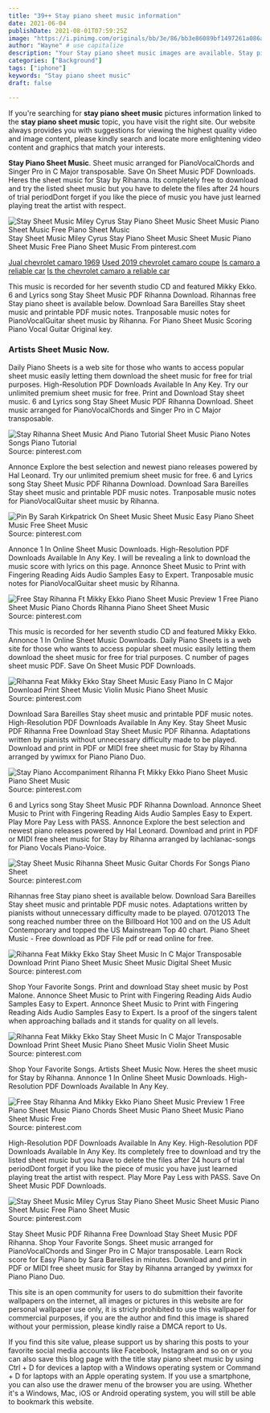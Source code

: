 ```yaml
---
title: "39++ Stay piano sheet music information"
date: 2021-06-04
publishDate: 2021-08-01T07:59:25Z
image: "https://i.pinimg.com/originals/bb/3e/86/bb3e86089bf1497261a086a8af4720bb.jpg"
author: "Wayne" # use capitalize
description: "Your Stay piano sheet music images are available. Stay piano sheet music are a topic that is being searched for and liked by netizens now. You can Download the Stay piano sheet music files here. Get all free photos and vectors."
categories: ["Background"]
tags: ["iphone"]
keywords: "Stay piano sheet music"
draft: false

---
```


If you're searching for **stay piano sheet music** pictures information linked to the **stay piano sheet music** topic, you have visit the right  site.  Our website always  provides you with  suggestions  for viewing  the highest  quality video and image  content, please kindly search and locate more enlightening video content and graphics  that match your interests.

**Stay Piano Sheet Music**. Sheet music arranged for PianoVocalChords and Singer Pro in C Major transposable. Save On Sheet Music PDF Downloads. Heres the sheet music for Stay by Rihanna. Its completely free to download and try the listed sheet music but you have to delete the files after 24 hours of trial periodDont forget if you like the piece of music you have just learned playing treat the artist with respect.

![Stay Sheet Music Miley Cyrus Stay Piano Sheet Music Sheet Music Piano Sheet Music Free Piano Sheet Music](https://i.pinimg.com/originals/bb/3e/86/bb3e86089bf1497261a086a8af4720bb.jpg "Stay Sheet Music Miley Cyrus Stay Piano Sheet Music Sheet Music Piano Sheet Music Free Piano Sheet Music")
Stay Sheet Music Miley Cyrus Stay Piano Sheet Music Sheet Music Piano Sheet Music Free Piano Sheet Music From pinterest.com

[Jual chevrolet camaro 1969](/jual-chevrolet-camaro-1969/)
[Used 2019 chevrolet camaro coupe](/used-2019-chevrolet-camaro-coupe/)
[Is camaro a reliable car](/is-camaro-a-reliable-car/)
[Is the chevrolet camaro a reliable car](/is-the-chevrolet-camaro-a-reliable-car/)

This music is recorded for her seventh studio CD and featured Mikky Ekko. 6 and Lyrics song Stay Sheet Music PDF Rihanna Download. Rihannas free Stay piano sheet is available below. Download Sara Bareilles Stay sheet music and printable PDF music notes. Tranposable music notes for PianoVocalGuitar sheet music by Rihanna. For Piano Sheet Music Scoring Piano Vocal Guitar Original key.

### Artists Sheet Music Now.

Daily Piano Sheets is a web site for those who wants to access popular sheet music easily letting them download the sheet music for free for trial purposes. High-Resolution PDF Downloads Available In Any Key. Try our unlimited premium sheet music for free. Print and Download Stay sheet music. 6 and Lyrics song Stay Sheet Music PDF Rihanna Download. Sheet music arranged for PianoVocalChords and Singer Pro in C Major transposable.


![Stay Rihanna Sheet Music And Piano Tutorial Sheet Music Piano Notes Songs Piano Tutorial](https://i.pinimg.com/originals/77/01/96/77019654b6d8626c26e99053b3730b2f.png "Stay Rihanna Sheet Music And Piano Tutorial Sheet Music Piano Notes Songs Piano Tutorial")
Source: pinterest.com

Annonce Explore the best selection and newest piano releases powered by Hal Leonard. Try our unlimited premium sheet music for free. 6 and Lyrics song Stay Sheet Music PDF Rihanna Download. Download Sara Bareilles Stay sheet music and printable PDF music notes. Tranposable music notes for PianoVocalGuitar sheet music by Rihanna.

![Pin By Sarah Kirkpatrick On Sheet Music Sheet Music Easy Piano Sheet Music Free Sheet Music](https://i.pinimg.com/originals/c4/3b/72/c43b72283549f973fa0eddb0e8812e5b.jpg "Pin By Sarah Kirkpatrick On Sheet Music Sheet Music Easy Piano Sheet Music Free Sheet Music")
Source: pinterest.com

Annonce 1 In Online Sheet Music Downloads. High-Resolution PDF Downloads Available In Any Key. I will be revealing a link to download the music score with lyrics on this page. Annonce Sheet Music to Print with Fingering Reading Aids Audio Samples Easy to Expert. Tranposable music notes for PianoVocalGuitar sheet music by Rihanna.

![Free Stay Rihanna Ft Mikky Ekko Piano Sheet Music Preview 1 Free Piano Sheet Music Piano Chords Rihanna Piano Sheet Sheet Music](https://i.pinimg.com/originals/e1/55/8d/e1558d34d38f2faeae7ddb9c20c21021.png "Free Stay Rihanna Ft Mikky Ekko Piano Sheet Music Preview 1 Free Piano Sheet Music Piano Chords Rihanna Piano Sheet Sheet Music")
Source: pinterest.com

This music is recorded for her seventh studio CD and featured Mikky Ekko. Annonce 1 In Online Sheet Music Downloads. Daily Piano Sheets is a web site for those who wants to access popular sheet music easily letting them download the sheet music for free for trial purposes. C number of pages sheet music PDF. Save On Sheet Music PDF Downloads.

![Rihanna Feat Mikky Ekko Stay Sheet Music Easy Piano In C Major Download Print Sheet Music Violin Music Piano Sheet Music](https://i.pinimg.com/originals/63/1d/74/631d74c9cd740b113c9e114672e4796d.gif "Rihanna Feat Mikky Ekko Stay Sheet Music Easy Piano In C Major Download Print Sheet Music Violin Music Piano Sheet Music")
Source: pinterest.com

Download Sara Bareilles Stay sheet music and printable PDF music notes. High-Resolution PDF Downloads Available In Any Key. Stay Sheet Music PDF Rihanna Free Download Stay Sheet Music PDF Rihanna. Adaptations written by pianists without unnecessary difficulty made to be played. Download and print in PDF or MIDI free sheet music for Stay by Rihanna arranged by ywimxx for Piano Piano Duo.

![Stay Piano Accompaniment Rihanna Ft Mikky Ekko Piano Sheet Music Piano Sheet Music](https://i.pinimg.com/originals/7a/02/e7/7a02e74e9d47503c3c3529030379a414.jpg "Stay Piano Accompaniment Rihanna Ft Mikky Ekko Piano Sheet Music Piano Sheet Music")
Source: pinterest.com

6 and Lyrics song Stay Sheet Music PDF Rihanna Download. Annonce Sheet Music to Print with Fingering Reading Aids Audio Samples Easy to Expert. Play More Pay Less with PASS. Annonce Explore the best selection and newest piano releases powered by Hal Leonard. Download and print in PDF or MIDI free sheet music for Stay by Rihanna arranged by lachlanac-songs for Piano Vocals Piano-Voice.

![Stay Sheet Music Rihanna Sheet Music Guitar Chords For Songs Piano Sheet](https://i.pinimg.com/736x/67/a2/c0/67a2c07a5b66d4130117ffb280007c45.jpg "Stay Sheet Music Rihanna Sheet Music Guitar Chords For Songs Piano Sheet")
Source: pinterest.com

Rihannas free Stay piano sheet is available below. Download Sara Bareilles Stay sheet music and printable PDF music notes. Adaptations written by pianists without unnecessary difficulty made to be played. 07012013 The song reached number three on the Billboard Hot 100 and on the US Adult Contemporary and topped the US Mainstream Top 40 chart. Piano Sheet Music - Free download as PDF File pdf or read online for free.

![Rihanna Feat Mikky Ekko Stay Sheet Music In C Major Transposable Download Print Piano Sheet Music Sheet Music Digital Sheet Music](https://i.pinimg.com/originals/7b/a1/71/7ba171b228fa1be8f32a45a9ac4e6722.gif "Rihanna Feat Mikky Ekko Stay Sheet Music In C Major Transposable Download Print Piano Sheet Music Sheet Music Digital Sheet Music")
Source: pinterest.com

Shop Your Favorite Songs. Print and download Stay sheet music by Post Malone. Annonce Sheet Music to Print with Fingering Reading Aids Audio Samples Easy to Expert. Annonce Sheet Music to Print with Fingering Reading Aids Audio Samples Easy to Expert. Is a proof of the singers talent when approaching ballads and it stands for quality on all levels.

![Rihanna Feat Mikky Ekko Stay Sheet Music In C Major Transposable Download Print Sheet Music Piano Sheet Music Violin Sheet Music](https://i.pinimg.com/originals/19/37/3b/19373bd14c19f425cf90e32fb07f78c2.gif "Rihanna Feat Mikky Ekko Stay Sheet Music In C Major Transposable Download Print Sheet Music Piano Sheet Music Violin Sheet Music")
Source: pinterest.com

Shop Your Favorite Songs. Artists Sheet Music Now. Heres the sheet music for Stay by Rihanna. Annonce 1 In Online Sheet Music Downloads. High-Resolution PDF Downloads Available In Any Key.

![Free Stay Rihanna And Mikky Ekko Piano Sheet Music Preview 1 Free Piano Sheet Music Piano Chords Sheet Music Piano Sheet Music Piano Sheet Music Free](https://i.pinimg.com/originals/fb/0d/2c/fb0d2cadd69440ad3baeeb4b57217963.png "Free Stay Rihanna And Mikky Ekko Piano Sheet Music Preview 1 Free Piano Sheet Music Piano Chords Sheet Music Piano Sheet Music Piano Sheet Music Free")
Source: pinterest.com

High-Resolution PDF Downloads Available In Any Key. High-Resolution PDF Downloads Available In Any Key. Its completely free to download and try the listed sheet music but you have to delete the files after 24 hours of trial periodDont forget if you like the piece of music you have just learned playing treat the artist with respect. Play More Pay Less with PASS. Save On Sheet Music PDF Downloads.

![Stay Sheet Music Miley Cyrus Stay Piano Sheet Music Sheet Music Piano Sheet Music Free Piano Sheet Music](https://i.pinimg.com/originals/bb/3e/86/bb3e86089bf1497261a086a8af4720bb.jpg "Stay Sheet Music Miley Cyrus Stay Piano Sheet Music Sheet Music Piano Sheet Music Free Piano Sheet Music")
Source: pinterest.com

Stay Sheet Music PDF Rihanna Free Download Stay Sheet Music PDF Rihanna. Shop Your Favorite Songs. Sheet music arranged for PianoVocalChords and Singer Pro in C Major transposable. Learn Rock score for Easy Piano by Sara Bareilles in minutes. Download and print in PDF or MIDI free sheet music for Stay by Rihanna arranged by ywimxx for Piano Piano Duo.

This site is an open community for users to do submittion their favorite wallpapers on the internet, all images or pictures in this website are for personal wallpaper use only, it is stricly prohibited to use this wallpaper for commercial purposes, if you are the author and find this image is shared without your permission, please kindly raise a DMCA report to Us.

If you find this site value, please support us by sharing this posts to your favorite social media accounts like Facebook, Instagram and so on or you can also save this blog page with the title stay piano sheet music by using Ctrl + D for devices a laptop with a Windows operating system or Command + D for laptops with an Apple operating system. If you use a smartphone, you can also use the drawer menu of the browser you are using. Whether it's a Windows, Mac, iOS or Android operating system, you will still be able to bookmark this website.
